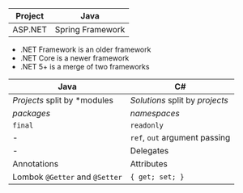 

|Project|Java|
|--|--|
|ASP.NET|Spring Framework|

- .NET Framework is an older framework 
- .NET Core is a newer framework
- .NET 5+ is a merge of two frameworks



|Java|C#|
|--|--|
|*Projects* split by *modules|*Solutions* split by *projects*|
|*packages*|*namespaces*|
|`final`|`readonly`|
|-|`ref`, `out` argument passing|
|-|Delegates|
|Annotations|Attributes|
|Lombok `@Getter` and `@Setter`|`{ get; set; }`|




